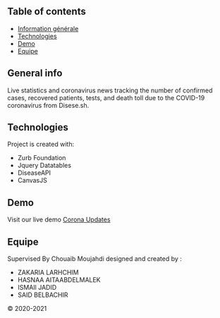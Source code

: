 ## Table of contents
* [Information générale](#general-info)
* [Technologies](#technologies)
* [Demo](#demo)
* [Equipe](#equipe)

## General info
Live statistics and coronavirus news tracking the number of confirmed cases, recovered patients, tests, and death toll due to the COVID-19 coronavirus from Disese.sh.

## Technologies
Project is created with:
* Zurb Foundation
* Jquery Datatables
* DiseaseAPI
* CanvasJS
	
## Demo
<p> Visit our live demo <a href="https://foundation-z.web.app/">Corona Updates</a></p>

## Equipe
Supervised By Chouaib Moujahdi
designed and created by :
<ul>
    <li>ZAKARIA LARHCHIM</li>
    <li>HASNAA AITAABDELMALEK</li>
    <li>ISMAIl JADID</li>
    <li>SAID BELBACHIR</li>
</ul>

&copy; 2020-2021